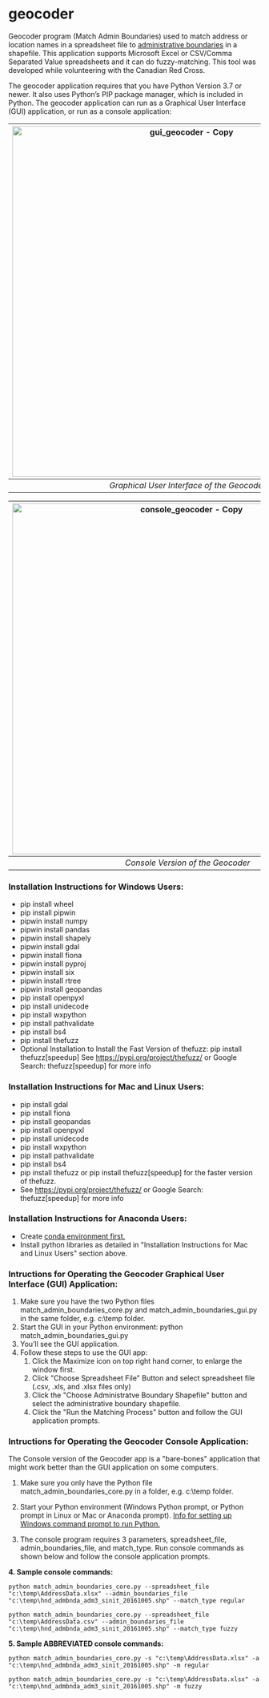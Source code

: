 # geocoder
Geocoder program (Match Admin Boundaries) used to match address or location names in a spreadsheet file to [administrative boundaries](https://en.wikipedia.org/wiki/List_of_administrative_divisions_by_country) in a shapefile. This application supports Microsoft Excel or CSV/Comma Separated Value spreadsheets and it can do fuzzy-matching. This tool was developed while volunteering with the Canadian Red Cross.

The geocoder application requires that you have Python Version 3.7 or newer. It also uses Python’s PIP package manager, which is included in Python. The geocoder application can run as a Graphical User Interface (GUI) application, or run as a console application:


|<img width="700" alt="gui_geocoder - Copy" src="https://user-images.githubusercontent.com/103168566/165013461-23bb1c4d-c5e7-4259-8b7e-90b57dffa281.png">|
|:--:| 
| *Graphical User Interface of the Geocoder* |


|<img width="700" alt="console_geocoder - Copy" src="https://user-images.githubusercontent.com/103168566/164816784-038b1f97-d909-47b0-a638-37fba169af70.png">|
|:--:| 
| *Console Version of the Geocoder* |


### Installation Instructions for Windows Users:

* pip install wheel
* pip install pipwin
* pipwin install numpy
* pipwin install pandas
* pipwin install shapely
* pipwin install gdal
* pipwin install fiona
* pipwin install pyproj
* pipwin install six
* pipwin install rtree
* pipwin install geopandas
* pip install openpyxl
* pip install unidecode
* pip install wxpython
* pip install pathvalidate
* pip install bs4
* pip install thefuzz
* Optional Installation to Install the Fast Version of thefuzz: pip install thefuzz[speedup]  See https://pypi.org/project/thefuzz/ or Google Search: thefuzz[speedup] for more info

### Installation Instructions for Mac and Linux Users:

* pip install gdal
* pip install fiona 
* pip install geopandas
* pip install openpyxl
* pip install unidecode
* pip install wxpython
* pip install pathvalidate
* pip install bs4
* pip install thefuzz or pip install thefuzz[speedup] for the faster version of thefuzz.
* See https://pypi.org/project/thefuzz/ or Google Search: thefuzz[speedup] for more info

### Installation Instructions for Anaconda Users:
* Create [conda environment first.](https://stackoverflow.com/questions/61415344/cant-install-geopandas-with-anaconda-because-of-conflicts)
* Install python libraries as detailed in "Installation Instructions for Mac and Linux Users" section above.

### Intructions for Operating the Geocoder Graphical User Interface (GUI) Application:

1. Make sure you have the two Python files match_admin_boundaries_core.py and match_admin_boundaries_gui.py in the same folder,
e.g. c:\temp folder.
2. Start the GUI in your Python environment: python match_admin_boundaries_gui.py
3. You’ll see the GUI application.
4. Follow these steps to use the GUI app:
   1. Click the Maximize icon on top right hand corner, to enlarge the window first.
   2. Click "Choose Spreadsheet File" Button and select spreadsheet file (.csv, .xls, and .xlsx files only)
   3. Click the "Choose Administratve Boundary Shapefile" button and select the administrative boundary shapefile.
   4. Click the "Run the Matching Process" button and follow the GUI application prompts.

### Intructions for Operating the Geocoder Console Application:

The Console version of the Geocoder app is a "bare-bones" application that might work better than the GUI application on some computers.

1. Make sure you only have the Python file match_admin_boundaries_core.py in a folder, e.g. c:\temp folder.

2. Start your Python environment (Windows Python prompt, or Python prompt in Linux or Mac or Anaconda prompt). [Info for setting up Windows command prompt to run Python.](https://www.geeksforgeeks.org/how-to-set-up-command-prompt-for-python-in-windows10)

3. The console program requires 3 parameters, spreadsheet_file, admin_boundaries_file, and match_type. Run console commands as shown below and follow the console application prompts.

__4. Sample console commands:__

`python match_admin_boundaries_core.py --spreadsheet_file "c:\temp\AddressData.xlsx" --admin_boundaries_file "c:\temp\hnd_admbnda_adm3_sinit_20161005.shp" --match_type regular`

`python match_admin_boundaries_core.py --spreadsheet_file "c:\temp\AddressData.csv" --admin_boundaries_file "c:\temp\hnd_admbnda_adm3_sinit_20161005.shp" --match_type fuzzy` 

__5. Sample ABBREVIATED console commands:__

`python match_admin_boundaries_core.py -s "c:\temp\AddressData.xlsx" -a "c:\temp\hnd_admbnda_adm3_sinit_20161005.shp" -m regular`

`python match_admin_boundaries_core.py -s "c:\temp\AddressData.xlsx" -a "c:\temp\hnd_admbnda_adm3_sinit_20161005.shp" -m fuzzy`
